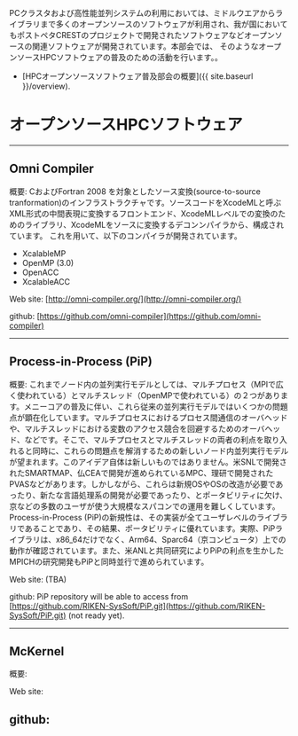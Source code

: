 PCクラスタおよび高性能並列システムの利用においては、ミドルウエアからライブラリまで多くのオープンソースのソフトウェアが利用され、我が国においてもポストペタCRESTのプロジェクトで開発されたソフトウェアなどオープンソースの関連ソフトウェアが開発されています。本部会では、
そのようなオープンソースHPCソフトウェアの普及のための活動を行います。。

* [HPCオープンソースソフトウェア普及部会の概要]({{ site.baseurl }}/overview).

# オープンソースHPCソフトウェア

---
## Omni Compiler
概要: 
CおよびFortran 2008 を対象としたソース変換(source-to-source tranformation)のインフラストラクチャです。ソースコードをXcodeMLと呼ぶXML形式の中間表現に変換するフロントエンド、XcodeMLレベルでの変換のためのライブラリ、XcodeMLをソースに変換するデコンンパイラから、構成されています。
これを用いて、以下のコンパイラが開発されています。

* XcalableMP
* OpenMP (3.0)
* OpenACC
* XcalableACC

Web site: [http://omni-compiler.org/](http://omni-compiler.org/)

github: [https://github.com/omni-compiler](https://github.com/omni-compiler)

---
## Process-in-Process (PiP)
概要:
これまでノード内の並列実行モデルとしては、マルチプロセス（MPIで広く使われている）とマルチスレッド（OpenMPで使われている）の２つがあります。メニーコアの普及に伴い、これら従来の並列実行モデルではいくつかの問題点が顕在化しています。マルチプロセスにおけるプロセス間通信のオーバヘッドや、マルチスレッドにおける変数のアクセス競合を回避するためのオーバヘッド、などです。そこで、マルチプロセスとマルチスレッドの両者の利点を取り入れると同時に、これらの問題点を解消するための新しいノード内並列実行モデルが望まれます。このアイデア自体は新しいものではありません。米SNLで開発されたSMARTMAP、仏CEAで開発が進められているMPC、理研で開発されたPVASなどがあります。しかしながら、これらは新規OSやOSの改造が必要であったり、新たな言語処理系の開発が必要であったり、とポータビリティに欠け、京などの多数のユーザが使う大規模なスパコンでの運用を難しくしています。Process-in-Process (PiP)の新規性は、その実装が全てユーザレベルのライブラリであることであり、その結果、ポータビリティに優れています。実際、PiPライブラリは、x86_64だけでなく、Arm64、Sparc64（京コンピュータ）上での動作が確認されています。また、米ANLと共同研究によりPiPの利点を生かしたMPICHの研究開発もPiPと同時並行で進められています。

Web site: (TBA)

github: PiP repository will be able to access from [https://github.com/RIKEN-SysSoft/PiP.git](https://github.com/RIKEN-SysSoft/PiP.git) (not ready yet).

---
## McKernel
概要:

Web site:

github:
----
